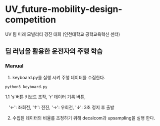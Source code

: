 # UV_future-mobility-design-competition
UV 팀 미래 모빌리티 경진 대회 (인천대학교 공학교육혁신 센터)

## 딥 러닝을 활용한 운전자의 주행 학습

### Manual

1. keyboard.py를 실행 시켜 주행 데이터를 수집한다.
```
python3 keyboard.py
```
1.1 's'버튼 키보드 조작, 'r' 데이터 기록 버튼,

&nbsp;&nbsp;&nbsp;'&#8592;': 좌회전, '&#8593;': 전진, '&#8594;': 우회전, '&#8595;': 3초 정지 후 출발 

2. 수집된 데이터의 비율를 조정하기 위해 decalcom과 upsampling을 실행 한다.


